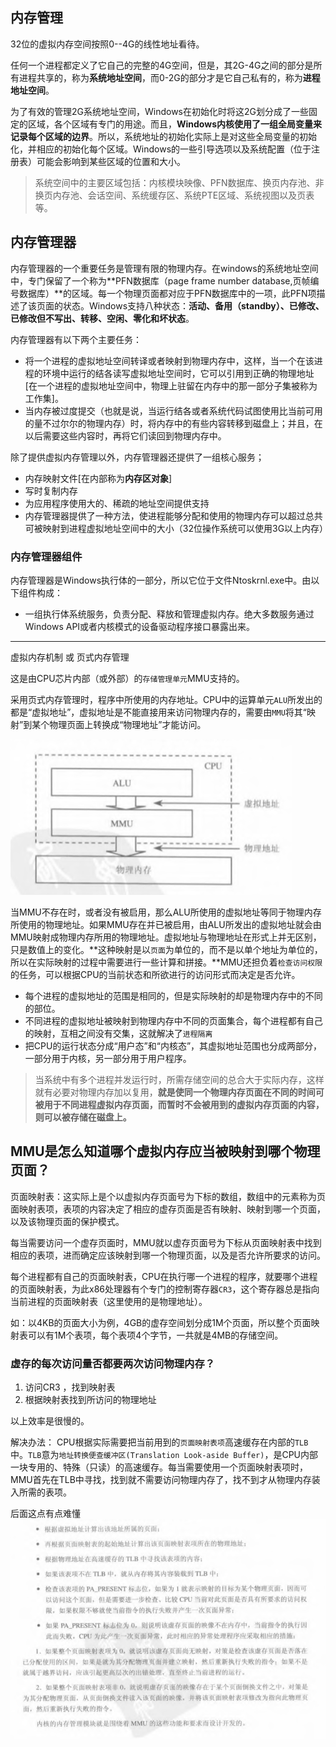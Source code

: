 ## 内存管理

32位的虚拟内存空间按照0--4G的线性地址看待。

任何一个进程都定义了它自己的完整的4G空间，但是，其2G-4G之间的部分是所有进程共享的，称为**系统地址空间**，而0-2G的部分才是它自己私有的，称为**进程地址空间**。

为了有效的管理2G系统地址空间，Windows在初始化时将这2G划分成了一些固定的区域，各个区域有专门的用途。而且，**Windows内核使用了一组全局变量来记录每个区域的边界**。所以，系统地址的初始化实际上是对这些全局变量的初始化，并相应的初始化每个区域。Windows的一些引导选项以及系统配置（位于注册表）可能会影响到某些区域的位置和大小。

> 系统空间中的主要区域包括：内核模块映像、PFN数据库、换页内存池、非换页内存池、会话空间、系统缓存区、系统PTE区域、系统视图以及页表等。

## 内存管理器

内存管理器的一个重要任务是管理有限的物理内存。在windows的系统地址空间中，专门保留了一个称为**PFN数据库（page frame number database,页帧编号数据库）**的区域。每一个物理页面都对应于PFN数据库中的一项，此PFN项描述了该页面的状态。Windows支持八种状态：**活动、备用（standby）、已修改、已修改但不写出、转移、空闲、零化和坏状态**。



内存管理器有以下两个主要任务：
- 将一个进程的虚拟地址空间转译或者映射到物理内存中，这样，当一个在该进程的环境中运行的结各读写虚拟地址空间时，它可以引用到正确的物理地址[在一个进程的虚拟地址空间中，物理上驻留在内存中的那一部分子集被称为工作集]。
- 当内存被过度提交（也就是说，当运行结各或者系统代码试图使用比当前可用的量不过尔尔的物理内存）时，将内存中的有些内容转移到磁盘上；并且，在以后需要这些内容时，再将它们读回到物理内存中。

除了提供虚拟内存管理以外，内存管理器还提供了一组核心服务；
- 内存映射文件[在内部称为**内存区对象**]
- 写时复制内存
- 为应用程序使用大的、稀疏的地址空间提供支持
- 内存管理器提供了一种方法，使进程能够分配和使用的物理内存可以超过总共可被映射到进程虚拟地址空间中的大小（32位操作系统可以使用3G以上内存）

### 内存管理器组件
 内存管理器是Windows执行体的一部分，所以它位于文件Ntoskrnl.exe中。由以下组件构成：
 - 一组执行体系统服务，负责分配、释放和管理虚拟内存。绝大多数服务通过Windows API或者内核模式的设备驱动程序接口暴露出来。

---

虚拟内存机制    或  	页式内存管理

这是由CPU芯片内部（或外部）的`存储管理单元`MMU支持的。

采用页式内存管理时，程序中所使用的内存地址。CPU中的运算单元`ALU`所发出的都是“虚拟地址”，虚拟地址是不能直接用来访问物理内存的，需要由`MMU`将其“映射”到某个物理页面上转换成“物理地址”才能访问。

![image](./images/1568883056(1).jpg)

当MMU不存在时，或者没有被启用，那么ALU所使用的虚拟地址等同于物理内存所使用的物理地址。如果MMU存在并已被启用，由ALU所发出的虚拟地址就会由MMU映射成物理内存所用的物理地址。虚拟地址与物理地址在形式上并无区别，只是数值上的变化。**这种映射是以`页面`为单位的，而不是以单个地址为单位的，所以在实际映射的过程中需要进行一些计算和拼接。**MMU还担负着`检查访问权限`的任务，可以根据CPU的当前状态和所欲进行的访问形式而决定是否允许。


- 每个进程的虚拟地址的范围是相同的，但是实际映射的却是物理内存中的不同的部位。
- 不同进程的虚拟地址被映射到物理内存中不同的页面集合，每个进程都有自己的映射，互相之间没有交集，这就解决了`进程隔离`
- 把CPU的运行状态分成“用户态”和“内核态”，其虚拟地址范围也分成两部分，一部分用于内核，另一部分用于用户程序。


> 当系统中有多个进程并发运行时，所需存储空间的总合大于实际内存，这样就有必要对物理内存加以复用，**就是使同一个物理内存页面在不同的时间可被用于不同进程虚拟内存页面，而暂时不会被用到的虚拟内存页面的内容，则可以被存储在磁盘上。**


## MMU是怎么知道哪个虚拟内存应当被映射到哪个物理页面？

页面映射表：这实际上是个以虚拟内存页面号为下标的数组，数组中的元素称为页面映射表项，表项的内容决定了相应的虚存页面是否有映射、映射到哪一个页面，以及该物理页面的保护模式。

每当需要访问一个虚存页面时，MMU就以虚存页面号为下标从页面映射表中找到相应的表项，进而确定应该映射到哪一个物理页面，以及是否允许所要求的访问。

每个进程都有自己的页面映射表，CPU在执行哪一个进程的程序，就要哪个进程的页面映射表，为此x86处理器有个专门的控制寄存器`CR3`，这个寄存器总是指向当前进程的页面映射表（这里使用的是物理地址）。

如：以4KB的页面大小为例，4GB的虚存空间划分成1M个页面，所以整个页面映射表可以有1M个表项，每个表项4个字节，一共就是4MB的存储空间。


### 虚存的每次访问量否都要两次访问物理内存？
1. 访问CR3 ，找到映射表
2. 根据映射表找到所访问的物理地址

以上效率是很慢的。

解决办法：
CPU根据实际需要把当前用到的`页面映射表项`高速缓存在内部的`TLB`中。`TLB`意为`地址转换便查缓冲区(Translation Look-aside Buffer)`，是CPU内部一块专用的、特殊（只读）的高速缓存。每当需要使用一个页面映射表项时，MMU首先在TLB中寻找，找到就不需要访问物理内存了，找不到才从物理内存装入所需的表项。

后面这点有点难懂
![image](./images/1568886968(1).jpg)
